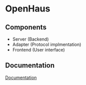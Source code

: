 # OpenHaus

## Components
- Server (Backend)
- Adapter (Protocol implmentation)
- Frontend (User interface)

## Documentation
[Documentation](./docs/README.md)